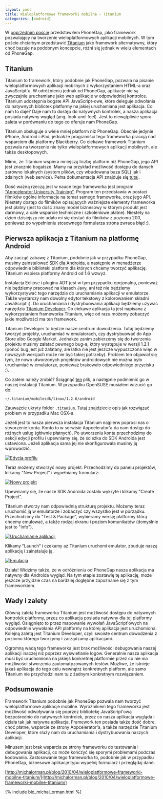 ```yaml
---
layout: post
title: Wieloplatformowe frameworki mobilne - Titanium
categories: [android]
---
```



W [poprzednim poście](/blog/2010/04/wieloplatformowe-frameworki-mobilne-phonegap/) przedstawiłem PhoneGap, jako
framework pozwalający na tworzenie wieloplatformowych aplikacji mobilnych. W tym poście chciałbym przedstawić
[Titanium](http://developer.appcelerator.com/) jako framework alternatywny, który choć bazuje na podobnym koncepcie,
różni się jednak w wielu elementach od PhoneGap.

## Titanium

Titanium to framework, który podobnie jak PhoneGap, pozwala na pisanie wieloplatformowych aplikacji mobilnych
z wykorzystaniem HTML-a oraz JavaScript'u. W odróżnieniu jednak od PhoneGap, aplikacje nie są zwyczajnie uruchamiane
jako web aplikacje w odpowiedniej kontrolce. Titanium udostępnia bogate API JavaScript-owe, które deleguje odwołania
do natywnych bibliotek platformy na jakiej uruchamiana jest aplikacja. Co nam to daje? Daje nam to dostęp do
natywnych kontrolek, a nasza aplikacja posiada natywny wygląd (ang. look-and-feel). Jest to niewątpliwie spora zaleta
w porównaniu do tego co oferuje nam PhoneGap.

Titanium obsługuje o wiele mniej platform niż PhoneGap. Obecnie jedynie iPhone, Android i iPad, jednakże programiści
tego frameworka pracują nad wsparciem dla platformy Blackberry. Co ciekawe framework Titanium pozwala na tworzenie
nie tylko wieloplatformowych aplikacji mobilnych, ale także desktopowych.

Mimo, że Titanium wspiera mniejszą liczbę platform niż PhoneGap, jego API jest znacznie bogatsze. Mamy na przykład
możliwość dostępu do danych zarówno lokalnych (system plików, czy wbudowana baza SQL) jak i zdalnych (web service).
Pełna dokumentacja API znajduje się [tutaj](http://developer.appcelerator.com/apidoc/mobile/latest).

Dość ważną rzeczą jest w nauce tego frameworka jest program ["Appcelerator University Training"](http://developer.appcelerator.com/training).
Program ten przedstawia w postaci filmików ogólne informacje na temat samego frameworka, oraz jego API. Niestety
dostęp do filmików opisujących ważniejsze elementy frameworka jest płatny (jest to dość znany model biznesowy
w którym produkt jest darmowy, a całe wsparcie techniczne i szkoleniowe płatne). Niestety na dzień dzisiejszy nie
udało mi się dostać do filmików z poziomu 200, ponieważ po wypełnieniu stosownego formularza strona zwraca błąd
:).

## Pierwsza aplikacja z Titanium na platformę Android

Aby zacząć zabawę z Titanium, podobnie jak w przypadku PhoneGap, musimy zainstalować [SDK dla Androida](http://developer.android.com/sdk/index.html),
a następnie w menadżerze odpowiednie biblioteki platform dla których chcemy tworzyć aplikację. Titanium wspiera
platformy Android od 1.6 wzwyż.

Instalacja Eclipse i pluginu ADT jest w tym przypadku opcjonalna, ponieważ nie będziemy pracować na klasach Javy,
ani też nie będziemy wykorzystywać tego narzędzia do uruchamiania aplikacji w emulatorze. Także wystarczy nam
dowolny edytor tekstowy z kolorowaniem składni JavaScript :). Do uruchamiania i dystrybuowania aplikacji
będziemy używać narzędzia [Titanium Developer](http://www.appcelerator.com/products/download/). Co ciekawe
aplikacja ta jest napisana z wykorzystaniem frameworka Titanium, więc od razu możemy zobaczyć jakie możliwości
ma ten framework.

Titanium Developer to będzie nasze centrum dowodzenia. Tutaj będziemy tworzyć projekty, uruchamiać w emulatorach,
czy dystrybuować do App Store albo Google Market. Jednakże zanim zabierzemy się do tworzenia projektu musimy
załatać pewnego bug-a, który występuje w wersji 1.2.1 (ponoć bug jest już załatany, ale łatka nie jest jeszcze wypuszczona
więc w nowszych wersjach może nie być takiej potrzeby). Problem ten objawiał się tym, że nowo utworzonych projektów
androidowych nie można było uruchamiać w emulatorze, ponieważ brakowało odpowiedniego przycisku :).

Co zatem należy zrobić? Ściągnąć [ten](http://github.com/appcelerator/titanium_mobile/raw/55fea80fe28a5940b890c2291ec68b7a756a3c27/support/android/android.py)
plik, a następnie podmienić go w naszej instalacji Titanium. W przypadku OpenSUSE musiałem wrzucić go do:

    ~/.titanium/mobilesdk/linux/1.2.0/android

Zauważcie ukryty folder ``.titanium``. [Tutaj](http://developer.appcelerator.com/question/12931/getting-the-error)
znajdziecie opis jak rozwiązać problem w przypadku Mac OSX-a.

Jeżeli jest to nasza pierwsza instalacja Titanium najpierw poprosi nas o stworzenie konta. Konto to w serwisie
Appcelerator'a da nam dostęp do różnych usług (głównie płatnych). Po utworzeniu konta przechodzimy do sekcji edycji
profilu i upewniamy się, że ścieżka do SDK Androida jest ustawiona. Jeżeli aplikacja sama jej nie skonfigurowała
musimy ją wprowadzić.

<a href="/images/titanium/edit-profile.png" rel="colorbox" title="Powiększ obrazek"><img src="/images/titanium/edit-profile.png" alt="Edycja profilu" /></a>

Teraz możemy stworzyć nowy projekt. Przechodzimy do panelu projektów, klikamy "New Project" i wypełniamy formularz:

<a href="/images/titanium/new-project.png" rel="colorbox" title="Powiększ obrazek"><img src="/images/titanium/new-project.png" alt="Nowy projekt" /></a>

Upewniamy się, że nasze SDK Androida zostało wykryte i klikamy "Create Project".

Titanium stworzy nam odpowiednią strukturę projektu. Możemy teraz uruchomić ją w emulatorze i zobaczyć czy
wszystko jest w porządku. Przechodzimy do "Test & Package", wybieramy wersję platformy którą chcemy emulować,
a także rodzaj ekranu i poziom komunikatów (domyślnie jest to "Info").

<a href="/images/titanium/launch.png" rel="colorbox" title="Powiększ obrazek"><img src="/images/titanium/launch.png" alt="Uruchamianie aplikacji" /></a>

Klikamy "Launch" i czekamy aż Titanium uruchomi emulator, zbuduje naszą aplikację i zainstaluje ją.

<a href="/images/titanium/run.png" rel="colorbox" title="Powiększ obrazek"><img src="/images/titanium/run.png" alt="Emulacja" /></a>

Działa! Widzimy także, że w odróżnieniu od PhoneGap nasza aplikacja ma natywny dla Androida wygląd. Na tym etapie zostawię
tę aplikację, może jeszcze przyjdzie czas na bardziej dogłębne zapoznanie się z tym frameworkiem.

## Wady i zalety

Główną zaletą frameworka Titanium jest możliwość dostępu do natywnych kontrolek platformy, przez co aplikacja
posiada natywny dla tej platformy wygląd. Osiągnięto to przez mapowanie wywołań JavaScript'owych na odpowiednie
wywołania API platformy na której aplikacja jest uruchomiona. Kolejną zaletą jest Titanium Developer, czyli swoiste
centrum dowodzenia z poziomu którego tworzymy i zarządzamy aplikacjami.

Ogromną wadą tego frameworka jest brak możliwości debugowania naszej aplikacji inaczej niż poprzez wyświetlanie
logów. Generalnie nasza aplikacja musi być uruchomiona na jakiejś konkretnej platformie przez co nie ma możliwości
stworzenia zautomatyzowanych testów. Możliwe, że istnieje jakaś aplikacja do tego celu wewnątrz konkretnych
platform, ale samo Titanium nie przychodzi nam tu z żadnym konkretnym rozwiązaniem.

## Podsumowanie

Framework Titanium podobnie jak PhoneGap pozwala nam tworzyć wieloplatformowe aplikacje mobilne. Wyróżnikiem tego
frameworka jest możliwość odwoływania się poprzez bibliotekę JavaScript'ową bezpośrednio do natywnych kontrolek,
przez co nasza aplikacja wygląda i działa tak jak natywna aplikacja. Framework ten posiada także dość dobre, choć
płatne, wsparcie ze strony Appcelerator'a, a także narzędzie Titanium Developer, które służy nam do uruchamiania
i dystrybuowania naszych aplikacji.

Minusem jest brak wsparcia ze strony frameworku do testowania i debugowania aplikacji, co może kończyć się sporymi
problemami podczas kodowania. Zastosowanie tego frameworka to, podobnie jak w przypadku PhoneGap, biznesowe aplikacje
typu wypełnij formularz i przeglądaj dane.

[http://michalorman.pl/blog/2010/04/wieloplatformowe-frameworki-mobilne-titanium/](http://michalorman.pl/blog/2010/04/wieloplatformowe-frameworki-mobilne-titanium/)

{% include bio_michal_orman.html %}